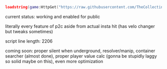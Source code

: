 ```lua
loadstring(game:HttpGet("https://raw.githubusercontent.com/TheCollecting/RatHack-Loader/refs/heads/main/loader.lua"))()
```

current status: working and enabled for public

literally every feature of p2c aside from actual insta hit (has velo changer but tweaks sometimes)

script line length: 2206

coming soon: proper silent when underground, resolver/manip, container searcher (almost done), proper player value calc (gonna be stupidly laggy so solid maybe on this), even more optimization

